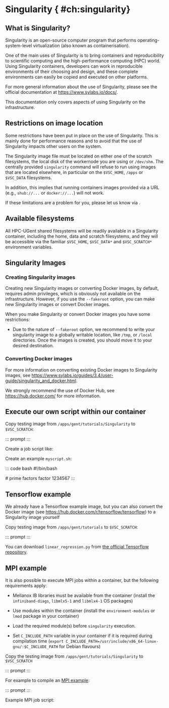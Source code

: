 # Singularity { #ch:singularity}

## What is Singularity?

Singularity is an open-source computer program that performs
operating-system-level virtualization (also known as containerisation).

One of the main uses of Singularity is to bring containers and
reproducibility to scientific computing and the high-performance
computing (HPC) world. Using Singularity containers, developers can work
in reproducible environments of their choosing and design, and these
complete environments can easily be copied and executed on other
platforms.

For more general information about the use of Singularity, please see
the official documentation at <https://www.sylabs.io/docs/>.

This documentation only covers aspects of using Singularity on the
infrastructure.

## Restrictions on image location

Some restrictions have been put in place on the use of Singularity. This
is mainly done for performance reasons and to avoid that the use of
Singularity impacts other users on the system.

The Singularity image file must be located on either one of the scratch
filesystems, the local disk of the workernode you are using or
`/dev/shm`. The centrally provided `singularity` command will refuse to
run using images that are located elsewhere, in particular on the
`$VSC_HOME`, `/apps` or `$VSC_DATA` filesystems.

In addition, this implies that running containers images provided via a
URL (e.g., `shub://...` or `docker://...`) will not work.

If these limitations are a problem for you, please let us know via .

## Available filesystems

All HPC-UGent shared filesystems will be readily available in a
Singularity container, including the home, data and scratch filesystems,
and they will be accessible via the familiar `$VSC_HOME`, `$VSC_DATA*`
and `$VSC_SCRATCH*` environment variables.

## Singularity Images

### Creating Singularity images

Creating new Singularity images or converting Docker images, by default,
requires admin privileges, which is obviously not available on the
infrastructure. However, if you use the `--fakeroot` option, you can
make new Singularity images or convert Docker images.

When you make Singularity or convert Docker images you have some
restrictions:

-   Due to the nature of `--fakeroot` option, we recommend to write your
    singularity image to a globally writable location, like `/tmp`, or
    `/local` directories. Once the images is created, you should move it
    to your desired destination.

### Converting Docker images

For more information on converting existing Docker images to Singularity
images, see
<https://www.sylabs.io/guides/3.4/user-guide/singularity_and_docker.html>.

We strongly recommend the use of Docker Hub, see
<https://hub.docker.com/> for more information.

## Execute our own script within our container

Copy testing image from `/apps/gent/tutorials/Singularity` to
`$VSC_SCRATCH`:

::: prompt
:::

Create a job script like:

Create an example `myscript.sh`:

::: code
bash #!/bin/bash

\# prime factors factor 1234567
:::

## Tensorflow example

We already have a Tensorflow example image, but you can also convert the
Docker image (see <https://hub.docker.com/r/tensorflow/tensorflow>) to a
Singularity image yourself

Copy testing image from `/apps/gent/tutorials` to `$VSC_SCRATCH`:

::: prompt
:::

You can download `linear_regression.py` from [the official Tensorflow
repository](https://github.com/tensorflow/tensorflow/blob/r1.12/tensorflow/examples/get_started/regression/linear_regression.py).

## MPI example

It is also possible to execute MPI jobs within a container, but the
following requirements apply:

-   Mellanox IB libraries must be available from the container (install
    the `infiniband-diags`, `libmlx5-1` and `libmlx4-1` OS packages)

-   Use modules within the container (install the `environment-modules`
    or `lmod` package in your container)

-   Load the required module(s) before `singularity` execution.

-   Set `C_INCLUDE_PATH` variable in your container if it is required
    during compilation time
    (`export C_INCLUDE_PATH=/usr/include/x86_64-linux-gnu/:$C_INCLUDE_PATH`
    for Debian flavours)

Copy the testing image from `/apps/gent/tutorials/Singularity` to
`$VSC_SCRATCH`

::: prompt
:::

For example to compile an [MPI
example](https://github.com/open-mpi/ompi/blob/master/examples/ring_c.c):

::: prompt
:::

Example MPI job script:
